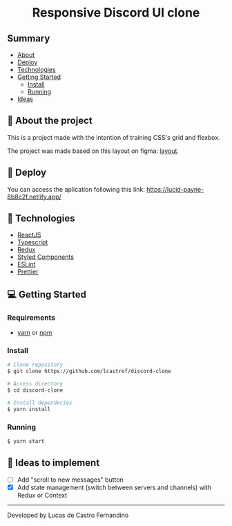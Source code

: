 <h1 align="center">Responsive Discord UI clone</h1>

## Summary
* [About](#-about-the-project)
* [Deploy](#-deploy)
* [Technologies](#-technologies)
* [Getting Started](#-getting-started)
  * [Install](#install)
  * [Running](#running)
* [Ideas](#-ideas-to-implement)

## 📜 About the project
<p>This is a project made with the intention of training CSS's grid and flexbox.</p>

The project was made based on this layout on figma: [layout](https://www.figma.com/file/Mnr08FcriAibSOheL0XvrY/Discord-Clone?node-id=0%3A1).

## 🚀 Deploy
You can access the aplication following this link: https://lucid-payne-8b8c2f.netlify.app/

## 📑 Technologies
* [ReactJS](https://pt-br.reactjs.org/)
* [Typescript](https://www.typescriptlang.org/)
* [Redux](https://redux.js.org/)
* [Styled Components](https://styled-components.com/)
* [ESLint](https://eslint.org/)
* [Prettier](https://prettier.io/)

## 💻 Getting Started
### Requirements
* [yarn](https://yarnpkg.com/) or [npm](https://www.npmjs.com/)

### Install
```bash
# Clone repository
$ git clone https://github.com/lcastrof/discord-clone

# Access directory
$ cd discord-clone

# Install dependecies
$ yarn install
```

### Running
```bash
$ yarn start
```

## 📍 Ideas to implement
- [ ] Add "scroll to new messages" button
- [x] Add state management (switch between servers and channels) with Redux or Context

---
Developed by Lucas de Castro Fernandino
